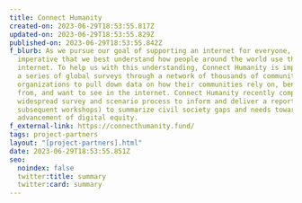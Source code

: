 ```yaml
---
title: Connect Humanity
created-on: 2023-06-29T18:53:55.817Z
updated-on: 2023-06-29T18:53:55.829Z
published-on: 2023-06-29T18:53:55.842Z
f_blurb: As we pursue our goal of supporting an internet for everyone, it is
  imperative that we best understand how people around the world use the
  internet. To help us with this understanding, Connect Humanity is implementing
  a series of global surveys through a network of thousands of community-focused
  organizations to pull down data on how their communities rely on, benefit
  from, and want to see in the internet. Connect Humanity recently completed a
  widespread survey and scenario process to inform and deliver a report (and
  subsequent workshops) to summarize civil society gaps and needs toward the
  advancement of digital equity.
f_external-link: https://connecthumanity.fund/
tags: project-partners
layout: "[project-partners].html"
date: 2023-06-29T18:53:55.851Z
seo:
  noindex: false
  twitter:title: summary
  twitter:card: summary
---
```

